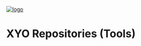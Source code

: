 [logo]: https://cdn.xy.company/img/brand/XY_Logo_GitHub.png

[![logo]](https://xy.company)

# XYO Repositories (Tools)
